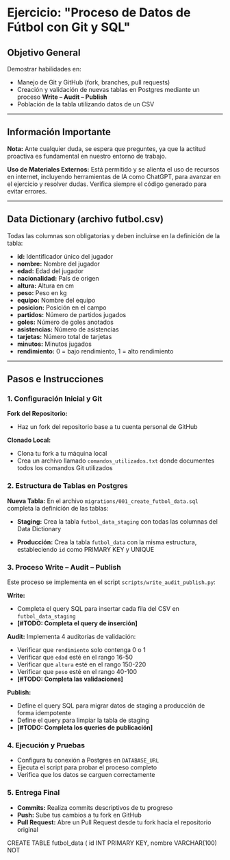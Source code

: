 # Ejercicio: "Proceso de Datos de Fútbol con Git y SQL"

## Objetivo General

Demostrar habilidades en:

- Manejo de Git y GitHub (fork, branches, pull requests)
- Creación y validación de nuevas tablas en Postgres mediante un proceso **Write – Audit – Publish**
- Población de la tabla utilizando datos de un CSV

---

## Información Importante

**Nota:** Ante cualquier duda, se espera que preguntes, ya que la actitud proactiva es fundamental en nuestro entorno de trabajo.

**Uso de Materiales Externos:** Está permitido y se alienta el uso de recursos en internet, incluyendo herramientas de IA como ChatGPT, para avanzar en el ejercicio y resolver dudas. Verifica siempre el código generado para evitar errores.

---

## Data Dictionary (archivo futbol.csv)

Todas las columnas son obligatorias y deben incluirse en la definición de la tabla:

- **id:** Identificador único del jugador
- **nombre:** Nombre del jugador
- **edad:** Edad del jugador
- **nacionalidad:** País de origen
- **altura:** Altura en cm
- **peso:** Peso en kg
- **equipo:** Nombre del equipo
- **posicion:** Posición en el campo
- **partidos:** Número de partidos jugados
- **goles:** Número de goles anotados
- **asistencias:** Número de asistencias
- **tarjetas:** Número total de tarjetas
- **minutos:** Minutos jugados
- **rendimiento:** 0 = bajo rendimiento, 1 = alto rendimiento

---

## Pasos e Instrucciones

### 1. Configuración Inicial y Git

**Fork del Repositorio:**
- Haz un fork del repositorio base a tu cuenta personal de GitHub

**Clonado Local:**
- Clona tu fork a tu máquina local
- Crea un archivo llamado `comandos_utilizados.txt` donde documentes todos los comandos Git utilizados

### 2. Estructura de Tablas en Postgres

**Nueva Tabla:**
En el archivo `migrations/001_create_futbol_data.sql` completa la definición de las tablas:

- **Staging:**
  Crea la tabla `futbol_data_staging` con todas las columnas del Data Dictionary

- **Producción:**
  Crea la tabla `futbol_data` con la misma estructura, estableciendo `id` como PRIMARY KEY y UNIQUE

### 3. Proceso Write – Audit – Publish

Este proceso se implementa en el script `scripts/write_audit_publish.py`:

**Write:**
- Completa el query SQL para insertar cada fila del CSV en `futbol_data_staging`
- **[#TODO: Completa el query de inserción]**

**Audit:**
Implementa 4 auditorías de validación:
- Verificar que `rendimiento` solo contenga 0 o 1
- Verificar que `edad` esté en el rango 16-50
- Verificar que `altura` esté en el rango 150-220
- Verificar que `peso` esté en el rango 40-100
- **[#TODO: Completa las validaciones]**

**Publish:**
- Define el query SQL para migrar datos de staging a producción de forma idempotente
- Define el query para limpiar la tabla de staging
- **[#TODO: Completa los queries de publicación]**

### 4. Ejecución y Pruebas

- Configura tu conexión a Postgres en `DATABASE_URL`
- Ejecuta el script para probar el proceso completo
- Verifica que los datos se carguen correctamente

### 5. Entrega Final

- **Commits:** Realiza commits descriptivos de tu progreso
- **Push:** Sube tus cambios a tu fork en GitHub
- **Pull Request:** Abre un Pull Request desde tu fork hacia el repositorio original



CREATE TABLE futbol_data (
    id INT PRIMARY KEY,
    nombre VARCHAR(100) NOT
